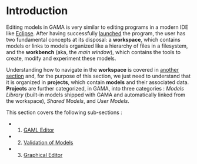 # Introduction



Editing models in GAMA is very similar to editing programs in a modern IDE like [Eclipse](http://www.eclipse.rog). After having successfully [launched](G__Launching) the program, the user has two fundamental concepts at its disposal: a **workspace**, which contains models or links to models organized like a hierarchy of files in a filesystem, and the **workbench** (aka, the _main window_), which contains the tools to create, modify and experiment these models.

Understanding how to navigate in the **workspace** is covered in [another section](G__NavigatingWorkspace) and, for the purpose of this section, we just need to understand that it is organized in **projects**, which contain **models** and their associated data. **Projects** are further categorized, in GAMA, into three categories : _Models Library_ (built-in models shipped with GAMA and automatically linked from the workspace), _Shared Models_, and _User Models_.

This section covers the following sub-sections :

  * 1. [GAML Editor](G__GamlEditor)
  * 2. [Validation of Models](G__ValidationOfModels)
  * 3. [Graphical Editor](G__GraphicalEditor)